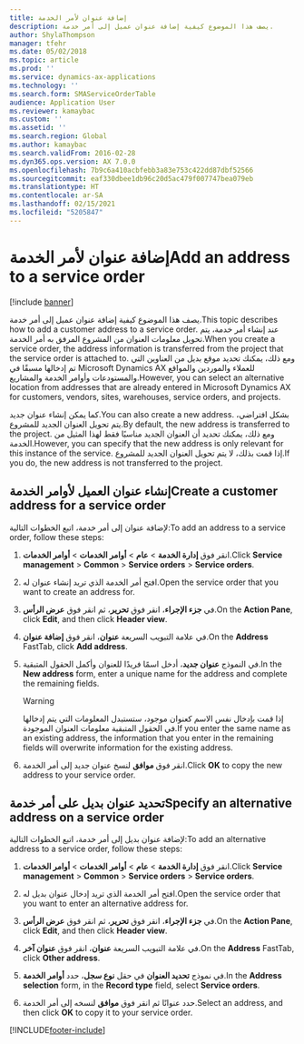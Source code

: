 ```yaml
---
title: إضافة عنوان لأمر الخدمة
description: يصف هذا الموضوع كيفية إضافة عنوان عميل إلى أمر خدمة.
author: ShylaThompson
manager: tfehr
ms.date: 05/02/2018
ms.topic: article
ms.prod: ''
ms.service: dynamics-ax-applications
ms.technology: ''
ms.search.form: SMAServiceOrderTable
audience: Application User
ms.reviewer: kamaybac
ms.custom: ''
ms.assetid: ''
ms.search.region: Global
ms.author: kamaybac
ms.search.validFrom: 2016-02-28
ms.dyn365.ops.version: AX 7.0.0
ms.openlocfilehash: 7b9c6a410acbfebb3a83e753c422dd87dbf52566
ms.sourcegitcommit: eaf330dbee1db96c20d5ac479f007747bea079eb
ms.translationtype: HT
ms.contentlocale: ar-SA
ms.lasthandoff: 02/15/2021
ms.locfileid: "5205847"
---
```

# <a name="add-an-address-to-a-service-order"></a><span data-ttu-id="2fcb9-103">إضافة عنوان لأمر الخدمة</span><span class="sxs-lookup"><span data-stu-id="2fcb9-103">Add an address to a service order</span></span>    

[!include [banner](../includes/banner.md)]


<span data-ttu-id="2fcb9-104">يصف هذا الموضوع كيفية إضافة عنوان عميل إلى أمر خدمة.</span><span class="sxs-lookup"><span data-stu-id="2fcb9-104">This topic describes how to add a customer address to a service order.</span></span> <span data-ttu-id="2fcb9-105">عند إنشاء أمر خدمة، يتم تحويل معلومات العنوان من المشروع المرفق به أمر الخدمة.</span><span class="sxs-lookup"><span data-stu-id="2fcb9-105">When you create a service order, the address information is transferred from the project that the service order is attached to.</span></span> <span data-ttu-id="2fcb9-106">ومع ذلك، يمكنك تحديد موقع بديل من العناوين التي تم إدخالها مسبقًا في Microsoft Dynamics AX للعملاء والموردين والمواقع والمستودعات وأوامر الخدمة والمشاريع.</span><span class="sxs-lookup"><span data-stu-id="2fcb9-106">However, you can select an alternative location from addresses that are already entered in Microsoft Dynamics AX for customers, vendors, sites, warehouses, service orders, and projects.</span></span>

<span data-ttu-id="2fcb9-107">كما يمكن إنشاء عنوان جديد.</span><span class="sxs-lookup"><span data-stu-id="2fcb9-107">You can also create a new address.</span></span> <span data-ttu-id="2fcb9-108">بشكل افتراضي، يتم تحويل العنوان الجديد للمشروع.</span><span class="sxs-lookup"><span data-stu-id="2fcb9-108">By default, the new address is transferred to the project.</span></span> <span data-ttu-id="2fcb9-109">ومع ذلك، يمكنك تحديد أن العنوان الجديد مناسبًا فقط لهذا المثيل من الخدمة.</span><span class="sxs-lookup"><span data-stu-id="2fcb9-109">However, you can specify that the new address is only relevant for this instance of the service.</span></span> <span data-ttu-id="2fcb9-110">إذا قمت بذلك، لا يتم تحويل العنوان الجديد للمشروع.</span><span class="sxs-lookup"><span data-stu-id="2fcb9-110">If you do, the new address is not transferred to the project.</span></span>

## <a name="create-a-customer-address-for-a-service-order"></a><span data-ttu-id="2fcb9-111">إنشاء عنوان العميل لأوامر الخدمة</span><span class="sxs-lookup"><span data-stu-id="2fcb9-111">Create a customer address for a service order</span></span>

<span data-ttu-id="2fcb9-112">لإضافة عنوان إلى أمر خدمة، اتبع الخطوات التالية:</span><span class="sxs-lookup"><span data-stu-id="2fcb9-112">To add an address to a service order, follow these steps:</span></span>

1.  <span data-ttu-id="2fcb9-113">انقر فوق **إدارة الخدمة** \> **عام** \> **أوامر الخدمات** \> **أوامر الخدمات**.</span><span class="sxs-lookup"><span data-stu-id="2fcb9-113">Click **Service management** \> **Common** \> **Service orders** \> **Service orders**.</span></span>

2.  <span data-ttu-id="2fcb9-114">افتح أمر الخدمة الذي تريد إنشاء عنوان له.</span><span class="sxs-lookup"><span data-stu-id="2fcb9-114">Open the service order that you want to create an address for.</span></span>

3.  <span data-ttu-id="2fcb9-115">في **جزء الإجراء**، انقر فوق **تحرير**، ثم انقر فوق **عرض الرأس**.</span><span class="sxs-lookup"><span data-stu-id="2fcb9-115">On the **Action Pane**, click **Edit**, and then click **Header view**.</span></span>

4.  <span data-ttu-id="2fcb9-116">في علامة التبويب السريعة **عنوان**، انقر فوق **إضافة عنوان**.</span><span class="sxs-lookup"><span data-stu-id="2fcb9-116">On the **Address** FastTab, click **Add address**.</span></span>

5.  <span data-ttu-id="2fcb9-117">في النموذج **عنوان جديد**، أدخل اسمًا فريدًا للعنوان وأكمل الحقول المتبقية.</span><span class="sxs-lookup"><span data-stu-id="2fcb9-117">In the **New address** form, enter a unique name for the address and complete the remaining fields.</span></span> 
    

    > [!WARNING]
    > <P><span data-ttu-id="2fcb9-118">إذا قمت بإدخال نفس الاسم كعنوان موجود، ستستبدل المعلومات التي يتم إدخالها في الحقول المتبقية معلومات العنوان الموجودة.</span><span class="sxs-lookup"><span data-stu-id="2fcb9-118">If you enter the same name as an existing address, the information that you enter in the remaining fields will overwrite information for the existing address.</span></span></P>


6.  <span data-ttu-id="2fcb9-119">انقر فوق **موافق** لنسخ عنوان جديد إلى أمر الخدمة.</span><span class="sxs-lookup"><span data-stu-id="2fcb9-119">Click **OK** to copy the new address to your service order.</span></span>

## <a name="specify-an-alternative-address-on-a-service-order"></a><span data-ttu-id="2fcb9-120">تحديد عنوان بديل على أمر خدمة</span><span class="sxs-lookup"><span data-stu-id="2fcb9-120">Specify an alternative address on a service order</span></span>

<span data-ttu-id="2fcb9-121">لإضافة عنوان بديل إلى أمر خدمة، اتبع الخطوات التالية:</span><span class="sxs-lookup"><span data-stu-id="2fcb9-121">To add an alternative address to a service order, follow these steps:</span></span>

1.  <span data-ttu-id="2fcb9-122">انقر فوق **إدارة الخدمة** \> **عام** \> **أوامر الخدمات** \> **أوامر الخدمات**.</span><span class="sxs-lookup"><span data-stu-id="2fcb9-122">Click **Service management** \> **Common** \> **Service orders** \> **Service orders**.</span></span>

2.  <span data-ttu-id="2fcb9-123">افتح أمر الخدمة الذي تريد إدخال عنوان بديل له.</span><span class="sxs-lookup"><span data-stu-id="2fcb9-123">Open the service order that you want to enter an alternative address for.</span></span>

3.  <span data-ttu-id="2fcb9-124">في **جزء الإجراء**، انقر فوق **تحرير**، ثم انقر فوق **عرض الرأس**.</span><span class="sxs-lookup"><span data-stu-id="2fcb9-124">On the **Action Pane**, click **Edit**, and then click **Header view**.</span></span>

4.  <span data-ttu-id="2fcb9-125">في علامة التبويب السريعة **عنوان**، انقر فوق **عنوان آخر**.</span><span class="sxs-lookup"><span data-stu-id="2fcb9-125">On the **Address** FastTab, click **Other address**.</span></span>

5.  <span data-ttu-id="2fcb9-126">في نموذج **تحديد العنوان** في حقل **نوع سجل**، حدد **أوامر الخدمة**.</span><span class="sxs-lookup"><span data-stu-id="2fcb9-126">In the **Address selection** form, in the **Record type** field, select **Service orders**.</span></span>

6.  <span data-ttu-id="2fcb9-127">حدد عنوانًا ثم انقر فوق **موافق** لنسخه إلى أمر الخدمة.</span><span class="sxs-lookup"><span data-stu-id="2fcb9-127">Select an address, and then click **OK** to copy it to your service order.</span></span>


  




[!INCLUDE[footer-include](../../includes/footer-banner.md)]